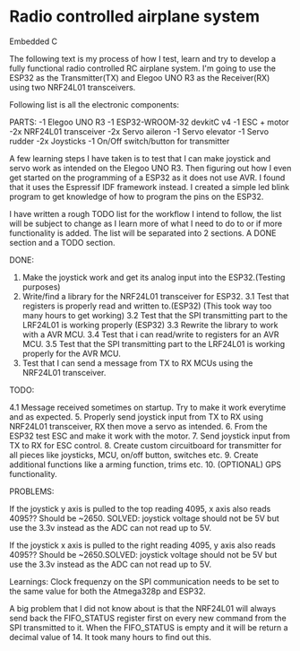 # Radio controlled airplane system
Embedded C

The following text is my process of how I test, learn and try to develop a fully functional radio controlled RC airplane system.
I'm going to use the ESP32 as the Transmitter(TX) and Elegoo UNO R3 as the Receiver(RX) using two NRF24L01 transceivers.

Following list is all the electronic components:

PARTS:
-1 Elegoo UNO R3
-1 ESP32-­WROOM-­32 devkitC v4
-1 ESC + motor
-2x NRF24L01 transceiver
-2x Servo aileron
-1 Servo elevator
-1 Servo rudder
-2x Joysticks
-1 On/Off switch/button for transmitter

A few learning steps I have taken is to test that I can make joystick and servo work as intended on the Elegoo UNO R3.
Then figuring out how I even get started on the programming of a ESP32 as it does not use AVR. I found that it uses the Espressif IDF framework instead. I created a simple led blink program to get knowledge of how to program the pins on the ESP32.

I have written a rough TODO list for the workflow I intend to follow, the list will be subject to change as I learn more of what I need to do to or if more functionality is added.
The list will be separated into 2 sections. A DONE section and a TODO section.

DONE:
1. Make the joystick work and get its analog input into the ESP32.(Testing purposes)
3. Write/find a library for the NRF24L01 transceiver for ESP32.
3.1 Test that registers is properly read and written to.(ESP32) (This took way too many hours to get working) 
3.2 Test that the SPI transmitting part to the LRF24L01 is working properly (ESP32)
3.3 Rewrite the library to work with a AVR MCU.
3.4 Test that i can read/write to registers for an AVR MCU.
3.5 Test that the SPI transmitting part to the LRF24L01 is working properly for the AVR MCU.
4. Test that I can send a message from TX to RX MCUs using the NRF24L01 transceiver.

TODO:

4.1 Message received sometimes on startup. Try to make it work everytime and as expected.
5. Properly send joystick input from TX to RX using NRF24L01 transceiver, RX then move a servo as intended.
6. From the ESP32 test ESC and make it work with the motor.
7. Send joystick input from TX to RX for ESC control.
8. Create custom circuitboard for transmitter for all pieces like joysticks, MCU, on/off button, switches etc.
9. Create additional functions like a arming function, trims etc.
10. (OPTIONAL) GPS functionality.

PROBLEMS:

If the joystick y axis is pulled to the top reading 4095, x axis also reads 4095?? Should be ~2650. SOLVED: joystick voltage should not be 5V but use the 3.3v instead as the ADC can not read up to 5V.

If the joystick x axis is pulled to the right reading 4095, y axis also reads 4095?? Should be ~2650.SOLVED: joystick voltage should not be 5V but use the 3.3v instead as the ADC can not read up to 5V.

Learnings:
Clock frequenzy on the SPI communication needs to be set to the same value for both the Atmega328p and ESP32.

A big problem that I did not know about is that the NRF24L01 will always send back the FIFO_STATUS register first on every new command from the SPI transmitted to it. When the FIFO_STATUS is empty and it will be return a decimal value of 14. It took many hours to find out this.
